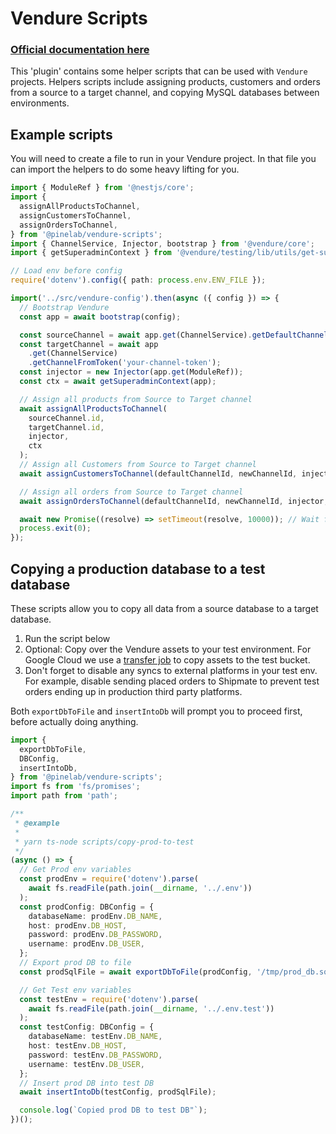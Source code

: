 # Vendure Scripts

### [Official documentation here](https://plugins.pinelab.studio/plugin/vendure-scripts)

This 'plugin' contains some helper scripts that can be used with `Vendure` projects. Helpers scripts include assigning products, customers and orders from a source to a target channel, and copying MySQL databases between environments.

## Example scripts

You will need to create a file to run in your Vendure project. In that file you can import the helpers to do some heavy lifting for you.

```ts
import { ModuleRef } from '@nestjs/core';
import {
  assignAllProductsToChannel,
  assignCustomersToChannel,
  assignOrdersToChannel,
} from '@pinelab/vendure-scripts';
import { ChannelService, Injector, bootstrap } from '@vendure/core';
import { getSuperadminContext } from '@vendure/testing/lib/utils/get-superadmin-context';

// Load env before config
require('dotenv').config({ path: process.env.ENV_FILE });

import('../src/vendure-config').then(async ({ config }) => {
  // Bootstrap Vendure
  const app = await bootstrap(config);

  const sourceChannel = await app.get(ChannelService).getDefaultChannel();
  const targetChannel = await app
    .get(ChannelService)
    .getChannelFromToken('your-channel-token');
  const injector = new Injector(app.get(ModuleRef));
  const ctx = await getSuperadminContext(app);

  // Assign all products from Source to Target channel
  await assignAllProductsToChannel(
    sourceChannel.id,
    targetChannel.id,
    injector,
    ctx
  );
  // Assign all Customers from Source to Target channel
  await assignCustomersToChannel(defaultChannelId, newChannelId, injector, ctx);

  // Assign all orders from Source to Target channel
  await assignOrdersToChannel(defaultChannelId, newChannelId, injector, ctx);

  await new Promise((resolve) => setTimeout(resolve, 10000)); // Wait for any background tasks or jobs
  process.exit(0);
});
```

## Copying a production database to a test database

These scripts allow you to copy all data from a source database to a target database.

1. Run the script below
2. Optional: Copy over the Vendure assets to your test environment. For Google Cloud we use a [transfer job](https://console.cloud.google.com/transfer/jobs) to copy assets to the test bucket.
3. Don't forget to disable any syncs to external platforms in your test env. For example, disable sending placed orders to Shipmate to prevent test orders ending up in production third party platforms.

Both `exportDbToFile` and `insertIntoDb` will prompt you to proceed first, before actually doing anything.

```ts
import {
  exportDbToFile,
  DBConfig,
  insertIntoDb,
} from '@pinelab/vendure-scripts';
import fs from 'fs/promises';
import path from 'path';

/**
 * @example
 *
 * yarn ts-node scripts/copy-prod-to-test
 */
(async () => {
  // Get Prod env variables
  const prodEnv = require('dotenv').parse(
    await fs.readFile(path.join(__dirname, '../.env'))
  );
  const prodConfig: DBConfig = {
    databaseName: prodEnv.DB_NAME,
    host: prodEnv.DB_HOST,
    password: prodEnv.DB_PASSWORD,
    username: prodEnv.DB_USER,
  };
  // Export prod DB to file
  const prodSqlFile = await exportDbToFile(prodConfig, '/tmp/prod_db.sql');

  // Get Test env variables
  const testEnv = require('dotenv').parse(
    await fs.readFile(path.join(__dirname, '../.env.test'))
  );
  const testConfig: DBConfig = {
    databaseName: testEnv.DB_NAME,
    host: testEnv.DB_HOST,
    password: testEnv.DB_PASSWORD,
    username: testEnv.DB_USER,
  };
  // Insert prod DB into test DB
  await insertIntoDb(testConfig, prodSqlFile);

  console.log(`Copied prod DB to test DB"`);
})();
```

